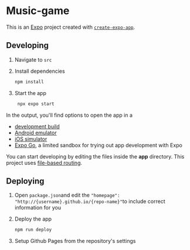 # Music-game

This is an [Expo](https://expo.dev) project created with [`create-expo-app`](https://www.npmjs.com/package/create-expo-app).

## Developing

1. Navigate to `src`

2. Install dependencies

   ```bash
   npm install
   ```

3. Start the app

   ```bash
    npx expo start
   ```

In the output, you'll find options to open the app in a

- [development build](https://docs.expo.dev/develop/development-builds/introduction/)
- [Android emulator](https://docs.expo.dev/workflow/android-studio-emulator/)
- [iOS simulator](https://docs.expo.dev/workflow/ios-simulator/)
- [Expo Go](https://expo.dev/go), a limited sandbox for trying out app development with Expo

You can start developing by editing the files inside the **app** directory. This project uses [file-based routing](https://docs.expo.dev/router/introduction).

## Deploying

1. Open `package.json`and edit the `"homepage": "http://{username}.github.io/{repo-name}"`to include correct information for you

2. Deploy the app

   ```bash
   npm run deploy
   ```

3. Setup Github Pages from the repository's settings